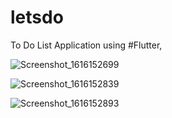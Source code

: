 # letsdo

To Do List Application using #Flutter,

![Screenshot_1616152699](https://user-images.githubusercontent.com/55395995/111772870-62ae5000-88d3-11eb-988f-95af9881f5b8.png)

![Screenshot_1616152839](https://user-images.githubusercontent.com/55395995/111772872-63df7d00-88d3-11eb-8d3d-b6f0346a6690.png)

![Screenshot_1616152893](https://user-images.githubusercontent.com/55395995/111772874-6510aa00-88d3-11eb-85eb-848821aa1c54.png)

